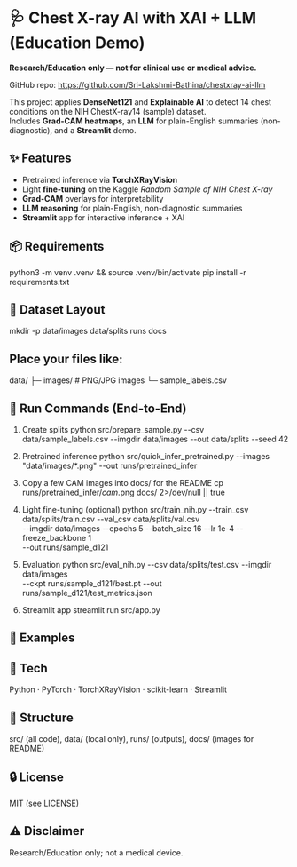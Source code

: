 # 🩺 Chest X-ray AI with XAI + LLM (Education Demo)

**Research/Education only — not for clinical use or medical advice.**

GitHub repo: https://github.com/Sri-Lakshmi-Bathina/chestxray-ai-llm

This project applies **DenseNet121** and **Explainable AI** to detect 14 chest conditions on the NIH ChestX-ray14 (sample) dataset.  
Includes **Grad-CAM heatmaps**, an **LLM** for plain-English summaries (non-diagnostic), and a **Streamlit** demo.

## ✨ Features
- Pretrained inference via **TorchXRayVision**
- Light **fine-tuning** on the Kaggle *Random Sample of NIH Chest X-ray*
- **Grad-CAM** overlays for interpretability
- **LLM reasoning** for plain-English, non-diagnostic summaries
- **Streamlit** app for interactive inference + XAI

## 📦 Requirements
python3 -m venv .venv && source .venv/bin/activate
pip install -r requirements.txt

## 📁 Dataset Layout
mkdir -p data/images data/splits runs docs

## Place your files like:
 data/
 ├─ images/                 # PNG/JPG images
 └─ sample_labels.csv

## 🚀 Run Commands (End-to-End)
1) Create splits
python src/prepare_sample.py --csv data/sample_labels.csv --imgdir data/images --out data/splits --seed 42

2) Pretrained inference
python src/quick_infer_pretrained.py --images "data/images/*.png" --out runs/pretrained_infer

3) Copy a few CAM images into docs/ for the README
cp runs/pretrained_infer/*cam*.png docs/ 2>/dev/null || true

4) Light fine-tuning (optional)
python src/train_nih.py --train_csv data/splits/train.csv --val_csv data/splits/val.csv \
  --imgdir data/images --epochs 5 --batch_size 16 --lr 1e-4 --freeze_backbone 1 \
  --out runs/sample_d121

5) Evaluation
python src/eval_nih.py --csv data/splits/test.csv --imgdir data/images \
  --ckpt runs/sample_d121/best.pt --out runs/sample_d121/test_metrics.json

6) Streamlit app
streamlit run src/app.py

## 📸 Examples

## 🧰 Tech
Python · PyTorch · TorchXRayVision · scikit-learn · Streamlit

## 📂 Structure
src/ (all code), data/ (local only), runs/ (outputs), docs/ (images for README)

## 🔒 License
MIT (see LICENSE)

## ⚠ Disclaimer
Research/Education only; not a medical device.
